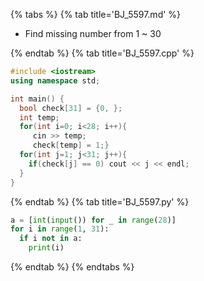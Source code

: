 {% tabs %}
{% tab title='BJ_5597.md' %}

* Find missing number from 1 ~ 30

{% endtab %}
{% tab title='BJ_5597.cpp' %}

```cpp
#include <iostream>
using namespace std;

int main() {
  bool check[31] = {0, };
  int temp;
  for(int i=0; i<28; i++){
     cin >> temp;
     check[temp] = 1;}
  for(int j=1; j<31; j++){
    if(check[j] == 0) cout << j << endl;
  }
}
```

{% endtab %}
{% tab title='BJ_5597.py' %}

```py
a = [int(input()) for _ in range(28)]
for i in range(1, 31):
  if i not in a:
    print(i)
```

{% endtab %}
{% endtabs %}